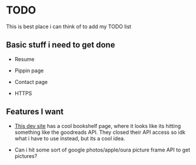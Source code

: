 # TODO

This is best place i can think of to add my TODO list

## Basic stuff i need to get done

- Resume

- Pippin page

- Contact page

- HTTPS

## Features I want

- [This dev site](https://daverupert.com/bookshelf/) has a cool bookshelf page, where it looks like its hitting something like the goodreads API. They closed their API access so idk what i have to use instead, but its a cool idea.

- Can i hit some sort of google photos/apple/oura picture frame API to get pictures?
